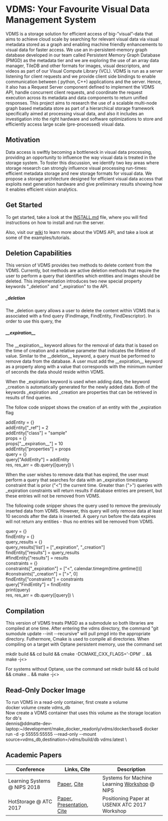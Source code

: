# VDMS: Your Favourite Visual Data Management System

VDMS is a storage solution for efficient access of big-”visual”-data that aims
to achieve cloud scale by searching for relevant visual data via visual
metadata stored as a graph and enabling machine friendly enhancements to
visual data for faster access.  We use an in-persistent-memory graph database
developed in our team called Persistent Memory Graph Database (PMGD) as the
metadata tier and we are exploring the use of an array data manager, TileDB
and other formats for images, visual descriptors, and videos as part of our
Visual Compute Library (VCL). VDMS is run as a server listening for client
requests and we provide client side bindings to enable communication between (
python, C++) applications and the server. Hence, it also has a Request Server
component defined to implement the VDMS API, handle concurrent client
requests, and coordinate the request execution across its metadata and data
components to return unified responses. This project aims to research the use
of a scalable multi-node graph based metadata store as part of a hierarchical
storage framework specifically aimed at processing visual data, and also it
includes an investigation into the right hardware and software optimizations
to store and efficiently access large scale (pre-processed) visual data.

## Motivation

Data access is swiftly becoming a bottleneck in visual data processing,
providing an opportunity to influence the way visual data is treated in the
storage system. To foster this discussion, we identify two key areas where
storage research can strongly influence visual processing run-times:
efficient metadata storage and new storage formats for visual data. We
propose a storage architecture designed for efficient visual data access
that exploits next generation hardware and give preliminary results showing
how it enables efficient vision analytics.


## Get Started

To get started, take a look at the [INSTALL.md](INSTALL.md) file, where
you will find instructions on how to install and run the server.

Also, visit our [wiki](https://github.com/IntelLabs/vdms/wiki)
to learn more about the VDMS API, and take a look at some of
the examples/tutorials.



## Deletion Capabilities

This version of VDMS provides two methods to delete content from the VDMS. Currently, bot methods are active deletion methods that require the user to perform a query that identifies which entities and images should be deleted. This implementation introduces two new special property keywords "\_deletion" and "\_expiration" to the API.

##### \_deletion
The \_deletion query allows a user to delete the content within VDMS that is associated with a find query (FindImage, FindEntity, FindDescriptor). In order to use this query, the 

##### \_\_expiration\_\_
The \_\_expiration\_\_ keyword allows for the removal of data that is based on the time of creation and a relative parameter that indicates the lifetime of value. Similar to the \_\_deletion\_\_ keyword, a query must be performed to remove data from the database. A user must add the \_\_expiration\_\_ keyword as a property along with a value that corresponds with the minimum number of seconds the data should reside within VDMS. 

When the \_expiration keyword is used when adding data, the keyword \_creation is automatically generated for the newly added data. Both of the keywords \_expiration and \_creation are properties that can be retrieved in results of find queries. 

The follow code snippet shows the creation of an entity with the \_expiration flag

addEntity = {} \
addEntity["_ref"] = 2 \
addEntity["class"] = "sample" \
props = {} \
props["\_\_expiration\_\_"] = 10 \
addEntity["properties"] = props \
query = {} \
query["AddEntity"] = addEntity \
res, res_arr = db.query([query]) \

When the user wishes to remove data that has expired, the user must perform a query that searches for data with an \_expiration timestamp constraint that is prior ("<") the current time. Greater than (">") queries with \_expiration constraints will return results if database entries are present, but these entries will not be removed from VDMS.

The following code snipper shows the query used to remove the previously inserted data from VDMS. However, this query will only remove data at least 10 seconds after the data is inserted. A query run before the data expires will not return any entities - thus no entries will be removed from VDMS.

query = {} \
findEntity = {} \
query_results = {} \
query_results['list'] = ["_expiration", "_creation"] \
findEntity["results"] = query_results \
#findEntity["results"] = results \
constraints = {} \
constraints["_expiration"] = ["<", calendar.timegm(time.gmtime())] \
#constraints["_creation"] = [">", 0] \
findEntity["constraints"] = constraints \
query["FindEntity"] = findEntity \
print(query) \
res, res_arr = db.query([query]) \


## Compilation
This version of VDMS treats PMGD as a submodule so both libraries are compiled at one time. After entering the vdms directory, the command "git sumodule update --init --recursive" will pull pmgd into the appropriate directory. Futhermore, Cmake is used to compile all directories. When compiling on a target with Optane persistent memory, use the command set

mkdir build && cd build && cmake -DCMAKE_CXX_FLAGS='-DPM' .. && make -j<<number of threads to use for compiling>>

For systems without Optane, use the command set
mkdir build && cd build && cmake .. && make -j<<number of threads to use for compiling>>


## Read-Only Docker Image
To run VDMS in a read-only container, first create a volume \
docker volume create vdms_db \
Now create a VDMS container that uses this volume as the storage location for db's \
dennis@ddmatte-dev-laptop:~/development/make_docker_readonly/vdms/docker/base$ docker run -d -p 55555:55555 --read-only --mount source=vdms_db,destination=/vdms/build/db vdms:latest \


## Academic Papers

Conference | Links, Cite | Description
------------ | ------------- | -------------
Learning Systems @ NIPS 2018 | [Paper](https://export.arxiv.org/abs/1810.11832), [Cite](https://dblp.uni-trier.de/rec/bibtex/journals/corr/abs-1810-11832) | Systems for Machine Learning [Workshop](http://learningsys.org/nips18/cfp.html) @ NIPS
HotStorage @ ATC 2017 | [Paper](https://www.usenix.org/conference/hotstorage17/program/presentation/gupta-cledat), [Presentation](https://www.usenix.org/conference/hotstorage17/program/presentation/gupta-cledat), [Cite](https://www.usenix.org/biblio/export/bibtex/203374)| Positioning Paper at USENIX ATC 2017 Workshop
